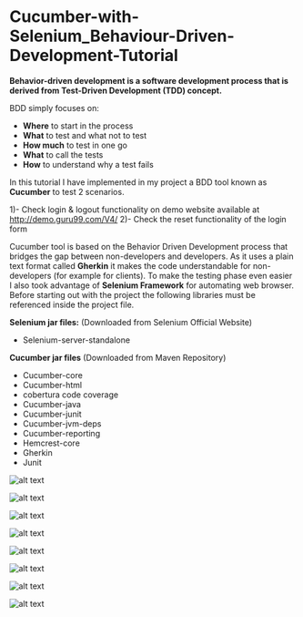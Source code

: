 # Cucumber-with-Selenium_Behaviour-Driven-Development-Tutorial
**Behavior-driven development is a software development process that is derived from Test-Driven Development (TDD) concept.**


BDD simply focuses on:
*	**Where** to start in the process
*	**What** to test and what not to test
*	**How much** to test in one go
*	**What** to call the tests
*	**How** to understand why a test fails

In this tutorial I have implemented in my project a BDD tool known as **Cucumber** to test 2 scenarios.

1)- Check login & logout functionality on demo website available at http://demo.guru99.com/V4/
2)- Check the reset functionality of the login form

Cucumber tool is based on the Behavior Driven Development process that bridges the gap between non-developers and developers. As it uses a plain text format called **Gherkin** it makes the code understandable for non-developers (for example for clients). To make the testing phase even easier I also took advantage of **Selenium Framework** for automating web browser. Before starting out with the project the following libraries must be referenced inside the project file. 

**Selenium jar files:** (Downloaded from Selenium Official Website)
* Selenium-server-standalone

**Cucumber jar files** (Downloaded from Maven Repository)
* Cucumber-core
* Cucumber-html
* cobertura code coverage
* Cucumber-java
* Cucumber-junit
* Cucumber-jvm-deps
* Cucumber-reporting
* Hemcrest-core
* Gherkin
* Junit

![alt text](https://i.ibb.co/j64JwXH/results.png)

![alt text](https://i.ibb.co/VDRLRBD/Altug-Project-Organisation.png)

![alt text](https://i.ibb.co/xmjx6z3/Altug-Feature-File.png)

![alt text](https://i.ibb.co/fHfxNw7/Altug-Runner-File.png)

![alt text](https://i.ibb.co/YBhK2mQ/aaa.png)

![alt text](https://i.ibb.co/w7Nv2X9/Altug-Test-Result.png)

![alt text](https://i.ibb.co/YWmN9fQ/Altug-Junit.png)

![alt text](https://i.ibb.co/NjJ2w9c/altug-output.png)

